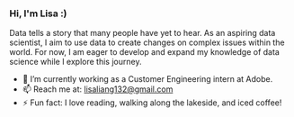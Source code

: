 ### Hi, I'm Lisa :)

Data tells a story that many people have yet to hear. As an aspiring data scientist, I aim to use data to create changes on complex issues within the world. For now, I am eager to develop and expand my knowledge of data science while I explore this journey.

-  🌱 I’m currently working as a Customer Engineering intern at Adobe.
- 📫 Reach me at: lisaliang132@gmail.com
- ⚡ Fun fact: I love reading, walking along the lakeside, and iced coffee!
